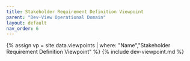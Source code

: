 ```yaml
---
title: Stakeholder Requirement Definition Viewpoint
parent: "Dev-View Operational Domain"
layout: default
nav_order: 6
---
```

{% assign vp = site.data.viewpoints | where: "Name","Stakeholder Requirement Definition Viewpoint" %}
{% include dev-viewpoint.md %}